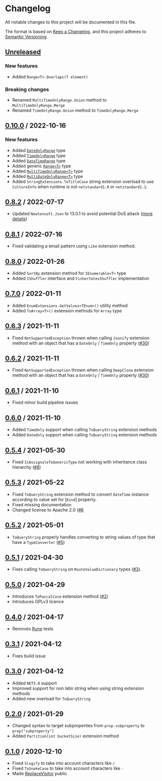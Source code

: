 # Changelog

All notable changes to this project will be documented in this file.

The format is based on [Keep a Changelog](https://keepachangelog.com/en/1.0.0/),
and this project adheres to [Semantic Versioning](https://semver.org/spec/v2.0.0.html).

## [Unreleased]
### New features
- Added `Range<T>.Overlaps(T element)`

### Breaking changes
- Renamed `MultiTimeOnlyRange.Union` method to `MultiTimeOnlyRange.Merge`
- Renamed `TimeOnlyRange.Union` method to `TimeOnlyRange.Merge`

## [0.10.0] / 2022-10-16
### New features
- Added [`DateOnlyRange`](/src/Candoumbe.MiscUtilities/Types/DateOnlyRange.cs) type
- Added [`TimeOnlyRange`](/src/Candoumbe.MiscUtilities/Types/TimeOnlyRange.cs) type
- Added [`DateTimeRange`](/src/Candoumbe.MiscUtilities/Types/DateTimeRange.cs) type
- Added generic [`Range<T>`](/src/Candoumbe.MiscUtilities/Types/Range.cs) type
- Added [`MultiTimeOnlyRange<T>`](/src/Candoumbe.MiscUtilities/Types/MultiTimeOnlyTimeRange.cs) type
- Added [`MultiDateOnlyRange<T>`](/src/Candoumbe.MiscUtilities/Types/MultiDateOnlyTimeRange.cs) type
- Added `StringExtensions.ToTitleCase` string extension overload to use `CultureInfo`  when runtime is not `netstandard1.0` or `netstandard1.1`.

## [0.8.2] / 2022-07-17
- Updated `Newtonsoft.Json` to 13.0.1 to avoid potential DoS attack ([more details](https://github.com/candoumbe/MiscUtilities/security/dependabot/1))

## [0.8.1] / 2022-07-16
- Fixed validating a email pattern using `Like` extension method. 

## [0.8.0] / 2022-01-26
- Added `SortBy` extension method for `IEnumerable<T>` type
- Added `IShuffler` interface and `FisherYatesShuffler` implementation

## [0.7.0] / 2022-01-11
- Added `EnumExtensions.GetValues<TEnum>()` utility method
- Added `ToArray<T>()` extension methods for `Array` type

## [0.6.3] / 2021-11-11
- Fixed `NotSupportedException` thrown when calling `Jsonify` extension method with an object that has a `DateOnly` / `TimeOnly` property ([#30](https://github.com/candoumbe/MiscUtilities/30))

## [0.6.2] / 2021-11-11
- Fixed `NotSupportedException` thrown when calling `DeepClone` extension method with an object that has a `DateOnly` / `TimeOnly` property ([#30](https://github.com/candoumbe/MiscUtilities/30))

## [0.6.1] / 2021-11-10
- Fixed minor build pipeline issues

## [0.6.0] / 2021-11-10
- Added `TimeOnly` support when calling `ToQueryString` extension methods
- Added `DateOnly` support when calling `ToQueryString` extension methods

## [0.5.4] / 2021-05-30
- Fixed `IsAssignaleToGenericType` not working with inheritance class hierarchy ([#8](https://github.com/candoumbe/MiscUtilities/issues/8))

## [0.5.3] / 2021-05-22
- Fixed `ToQueryString` extension method to convert `DateTime` instance according to value set for [`Kind`] property.
- Fixed missing documentation
- Changed license to Apache 2.0 ([#6](https://github.com/candoumbe/MiscUtilities/issues/6)

## [0.5.2] / 2021-05-01
- `ToQueryString` properly handles converting to string values of type that have a `TypeConverter` ([#5](https://github.com/candoumbe/MiscUtilities/issues/5))

## [0.5.1] / 2021-04-30
- Fixes calling `ToQueryString` on `RouteValueDictionary` types ([#3](https://github.com/candoumbe/MiscUtilities/issues/3)).

## [0.5.0] / 2021-04-29
- Introduces `ToPascalCase` extension method ([#2](https://github.com/candoumbe/MiscUtilities/issues/2))
- Introduces GPLv3 licence

## [0.4.0] / 2021-04-17
- Removes [Rune](https://docs.microsoft.com/en-us/dotnet/api/system.text.rune) tests

## [0.3.1] / 2021-04-12
- Fixes build issue

## [0.3.0] / 2021-04-12
- Added `NET5.0` support
- Improved support for non latin string when using string extension methods
- Added new overload for `ToQueryString`

## [0.2.0] / 2021-01-29
- Changed syntax to target subproperties from `prop.subproperty` to `prop["subproperty"]`
- Added `Partition(int bucketSize)` extension method

## [0.1.0] / 2020-12-10
- Fixed `Slugify` to take into account characters like `/`
- Fixed `ToSnakeCase` to take into account characters like `-`
- Made [ReplaceVisitor](./src/Candoumbe.MiscUtilities/ReplaceVisitor.cs) public

[Unreleased]: https://github.com/candoumbe/MiscUtilities/compare/0.10.0...HEAD
[0.10.0]: https://github.com/candoumbe/MiscUtilities/compare/0.8.2...0.10.0
[0.8.2]: https://github.com/candoumbe/MiscUtilities/compare/0.8.1...0.8.2
[0.8.1]: https://github.com/candoumbe/MiscUtilities/compare/0.8.0...0.8.1
[0.8.0]: https://github.com/candoumbe/MiscUtilities/compare/0.7.0...0.8.0
[0.7.0]: https://github.com/candoumbe/MiscUtilities/compare/0.6.3...0.7.0
[0.6.3]: https://github.com/candoumbe/MiscUtilities/compare/0.6.2...0.6.3
[0.6.2]: https://github.com/candoumbe/MiscUtilities/compare/0.6.1...0.6.2
[0.6.1]: https://github.com/candoumbe/MiscUtilities/compare/0.6.0...0.6.1
[0.6.0]: https://github.com/candoumbe/MiscUtilities/compare/0.5.4...0.6.0
[0.5.4]: https://github.com/candoumbe/MiscUtilities/compare/0.5.3...0.5.4
[0.5.3]: https://github.com/candoumbe/MiscUtilities/compare/0.5.2...0.5.3
[0.5.2]: https://github.com/candoumbe/MiscUtilities/compare/0.5.1...0.5.2
[0.5.1]: https://github.com/candoumbe/MiscUtilities/compare/0.5.0...0.5.1
[0.5.0]: https://github.com/candoumbe/MiscUtilities/compare/0.4.0...0.5.0
[0.4.0]: https://github.com/candoumbe/MiscUtilities/compare/0.3.1...0.4.0
[0.3.1]: https://github.com/candoumbe/MiscUtilities/compare/0.3.0...0.3.1
[0.3.0]: https://github.com/candoumbe/MiscUtilities/compare/0.2.0...0.3.0
[0.2.0]: https://github.com/candoumbe/MiscUtilities/compare/0.1.0...0.2.0
[0.1.0]: https://github.com/candoumbe/MiscUtilities/tree/0.1.0

